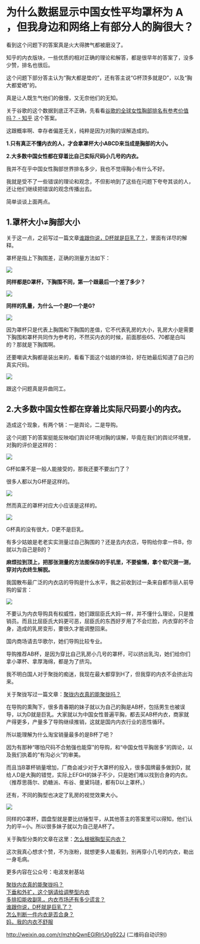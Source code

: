 # 为什么数据显示中国女性平均罩杯为 A ，但我身边和网络上有部分人的胸很大？

看到这个问题下的答案真是火大得脾气都被磨没了。

知乎的内衣版块，一些优质的相对正确的理论和解答，都是很早年的答案了，没多少赞，排名也很后。

这个问题下部分答主认为“胸大都是垫的”，还有答主说“G杯顶多就是D”，以及“胸大都爱晒”的。

真是让人既生气他们的傲慢，又无奈他们的无知。

关于谷歌的这个数据到底正不正确，先看看[谷歌的全球女性胸部排名有参考价值吗？ - 知乎](https://www.zhihu.com/question/20566525) 这个答案。

这跟概率啊、幸存者偏差无关，纯粹是因为对胸的误解造成的。

**1.只有真正不懂内衣的人，才会拿罩杯大小ABCD来当成是胸部的大小。**

**2.大多数中国女性都在穿着比自己实际尺码小几号的内衣。**

我并不在乎中国女性胸部世界排名多少，我也不觉得胸小有什么不好。

我就是受不了一些错误的理论和观念，不但影响到了这些在问题下夸夸其谈的人，还让他们继续把错误的观念传播出去。

简单谈谈上面两点。

## **1.罩杯大小≠胸部大小**

关于这一点，之前写过一篇文章[谁跟你说，D杯就是巨乳了？](https://mp.weixin.qq.com/s?__biz=MzI4NTQxOTg1Mw==&tempkey=IA28ncUasEaR57OhsTtY94bK4lsinSjVMV7DDp2izQDYu3GHnQ4myqDag92vrNGsb%252BfbDF1a6Lo9zFZ7ufpnAvVSPBogLLrfKnNWezUdq0LQDZgW54ZGTYRDI6rAxx1oXxSUWSOHdyt5hvUx9PLS4A%253D%253D&chksm=6bed34435c9abd55c85527fcf01e2822b16c780ed7f0edb6afb1f7be2532d89162b1818b6195%23rd)，里面有详尽的解释。

罩杯是指上下胸围差，正确的测量方法如下：

![](https://pic1.zhimg.com/v2-fb18f111bb9fd4a7a9f1a2b4cb845820_b.png)  

**同样都是D罩杯，下胸围不同，第一个跟最后一个差了多少？**

![](https://pic3.zhimg.com/v2-117e6c291190303f807ceba99aaf4226_b.png)  

**同样的乳量，为什么一个是D一个是G?**

![](https://pic2.zhimg.com/v2-52cb271df1eff64543e40d2ac648c9ed_b.png)  

因为罩杯只是代表上胸围和下胸围的差值，它不代表乳房的大小，乳房大小是需要下胸围和罩杯共同作为参考的，不然买内衣的时候，前面那些65、70都是白叫的？那就是下胸围啊。

还要嘲讽大胸都是装出来的，看看下面这个姑娘的体验，好在她最后知道了自己的真实尺码。

![](https://pic1.zhimg.com/v2-6bf766022667a0f20156a030e81318f8_b.png)

跟这个问题真是异曲同工。

## **2.大多数中国女性都在穿着比实际尺码要小的内衣。**

造成这个现象，有两个锅：一是舆论，二是导购。

这个问题下的答案挺能反映咱们舆论环境对胸的误解，毕竟在我们的舆论环境里，对胸的评价是这样的：

![](https://pic4.zhimg.com/v2-dccdd62b7729ba2013b92bce3465adbb_b.png)

G杯如果不是一般人能接受的，那我还要不要出门了？

很多人都以为G杯是这样的。

![](https://pic3.zhimg.com/v2-bea6cf5207cbb5d963aded82e6968236_b.png)  

然而真正的罩杯对应大小应该是这样的。

![](https://pic4.zhimg.com/v2-af64a0a1b3dd20912772b89e8f4ab943_b.png)

G杯真的没有很大，D更不是巨乳。

有多少姑娘是老老实实测量过自己胸围的？还是去内衣店，导购给你拿一件B，你就以为自己是B的？

**麻烦拉到顶上，把那张测量的方法图保存的手机里，不要偷懒，拿个软尺测一测，穿对内衣终生解脱。**

我国散布最广泛的内衣店的导购是什么水平，我之前收到过一条来自都市丽人前导购的留言：

![](https://pic4.zhimg.com/v2-3299e25ddbd795ba52491364a0bc9aef_b.png)

不要认为内衣导购具有权威性，她们跟屈臣氏大妈一样，并不懂什么理论，只是推销员。而且比屈臣氏大妈更可恶，屈臣氏的东西好歹用了不会烂脸，内衣穿的不合身，造成的乳房变形，要很久才能调整回来。

国内商场请去华歌尔，她们导购比较专业。

导购推荐AB杯，是因为穿比自己乳房小几号的罩杯，可以挤出乳沟，她们给你们拿小罩杯、拿厚海绵，都是为了挤沟。

我不明白国人对于聚拢的痴迷，我现在最大都穿到H了，但我穿的内衣不会挤出沟来。

关于聚拢写过一篇文章：[聚拢内衣真的能聚拢吗？](https://mp.weixin.qq.com/s?__biz=MzI4NTQxOTg1Mw==&%3Bmid=2247484737&%3Bidx=1&%3Bsn=a719096a71ab6e5d7ed5a9c402c8f180&%3Bchksm=ebed3563dc9abc75e011cf4d18601ff9407f7d8c27e2b58053788b03b818a53455bbe85b7382%23rd)

在导购的熏陶下，很多青春期的妹子就以为自己的胸是AB杯，包括男生也被误导，以为D就是巨乳。大家就以为中国女性普遍平胸，都去买AB杯内衣，商家就产得更多，产量多了导购继续推销，这就是国内内衣行业的恶性循环。

所以能理解为什么淘宝销量最多的是B杯了吧？

因为有那种“哪怕尺码不合勉强也能穿”的导购，和“中国女性平胸居多”的舆论，以及我们执着的“有沟必火”的审美。

而且当B罩杯销量增加，厂商会减少对于大罩杯的投入，很多国牌最多做到D，就给人D是大胸的错觉，实际上EFGH的妹子不少，只是她们难以找到合身的内衣。（推荐思薇尔、奶糖派、布谷、曼黛玛琏，都有D以上罩杯。）

还有，不同的胸型也决定了乳房的视觉效果大小。

![](https://pic1.zhimg.com/v2-dc0c6e396ea81b68e0d7ac6d3106fa38_b.png)

同样的G罩杯，圆盘型就是要比纺锤型平，从其他答主的答案里可以得知，他们认为的平=小。所以很多妹子就以为自己是A杯了。

关于胸型分类的文章在这里：[怎么根据胸型买内衣？](https://mp.weixin.qq.com/s?__biz=MzI4NTQxOTg1Mw==&%3Bmid=2247484470&%3Bidx=1&%3Bsn=9b45ca04f3625a7d1a94617aa64069be&%3Bchksm=ebed3414dc9abd02520f1f15185d640397c3d9d26f4ba4c538e91240148fc2816cefec89df28%23rd)

这次我真心想求个赞，不为涨粉，就想更多人能看到，别再穿小几号的内衣，勒出一身毛病。

更多内容在公众号：电波发射基站

[聚拢内衣真的能聚拢吗？](https://mp.weixin.qq.com/s?__biz=MzI4NTQxOTg1Mw==&%3Bmid=2247484737&%3Bidx=1&%3Bsn=a719096a71ab6e5d7ed5a9c402c8f180&%3Bchksm=ebed3563dc9abc75e011cf4d18601ff9407f7d8c27e2b58053788b03b818a53455bbe85b7382%23rd)  
[下垂和外扩，这个锅请给调整型内衣](https://mp.weixin.qq.com/s?__biz=MzI4NTQxOTg1Mw==&%3Bmid=2247484422&%3Bidx=1&%3Bsn=5341834c134669342a34e56742b28f7d&%3Bchksm=ebed3424dc9abd32fbe4bd670ec949cb1af8653cdca1d144d0e1d0d6e4dff6e282705f264e9c%23rd)  
[多排扣能收副乳，内衣市场还有多少谎言？](https://mp.weixin.qq.com/s?__biz=MzI4NTQxOTg1Mw==&%3Bmid=2247484349&%3Bidx=1&%3Bsn=15be27dc87d1aef869222a15664ab2be&%3Bchksm=ebed339fdc9aba89c6bfffd8e36beec298fdf2fbf031be515edbce8976803930c26ac11fc3fa%23rd)  
[谁跟你说，D杯就是巨乳了？](https://mp.weixin.qq.com/s?__biz=MzI4NTQxOTg1Mw==&%3Bmid=2247484514&%3Bidx=1&%3Bsn=e96fdf53c1033d17ce16e2e602e4834f&%3Bchksm=ebed3440dc9abd568a330e9ecca2b98a4315a44ff287ff1e4db01a35b413b4d9065d4bd5b256%23rd)  
[怎么判断一件内衣是否合身？](https://mp.weixin.qq.com/s?__biz=MzI4NTQxOTg1Mw==&%3Bmid=2247484324&%3Bidx=1&%3Bsn=c2eddd6a18345a4b3aca5f638dd40d2d&%3Bchksm=ebed3386dc9aba90014121ef1c738d14c642a025d8fb2542d3578bcd4856b0fa91e4efbf2d8c%23rd)  
[妈，我的内衣不舒服](https://mp.weixin.qq.com/s?__biz=MzI4NTQxOTg1Mw==&%3Bmid=2247484535&%3Bidx=1&%3Bsn=67973bf1327df2dfd8a9d2a5113fcf01&%3Bchksm=ebed3455dc9abd4323aa2eb5fe9d3e3404257dba8e14a5907dd6c0a1210b696538822a65f30f%23rd)  

[<span>http://</span><span>weixin.qq.com/r/mzhbQwn</span><span>EGlRlrU0g922J</span><span></span>](http://weixin.qq.com/r/mzhbQwnEGlRlrU0g922J) (二维码自动识别)